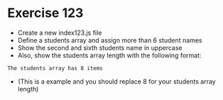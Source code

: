# Exercise 123

* Create a new index123.js file
* Define a students array and assign more than 6 student names
* Show the second and sixth students name in uppercase
* Also, show the students array length with the following format:

```
The students array has 8 items
```

* (This is a example and you should replace 8 for your students array length)